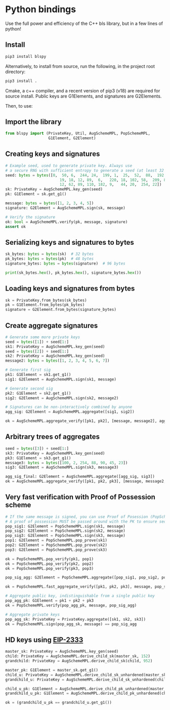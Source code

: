 # Python bindings

Use the full power and efficiency of the C++ bls library, but in a few lines of python!

## Install

```bash
pip3 install blspy

```

Alternatively, to install from source, run the following, in the project root directory:

```bash
pip3 install .
```

Cmake, a c++ compiler, and a recent version of pip3 (v18) are required for source install.
Public keys are G1Elements, and signatures are G2Elements.

Then, to use:

## Import the library

```python
from blspy import (PrivateKey, Util, AugSchemeMPL, PopSchemeMPL,
                   G1Element, G2Element)
```

## Creating keys and signatures

```python
# Example seed, used to generate private key. Always use
# a secure RNG with sufficient entropy to generate a seed (at least 32 bytes).
seed: bytes = bytes([0,  50, 6,  244, 24,  199, 1,  25,  52,  88,  192,
                        19, 18, 12, 89,  6,   220, 18, 102, 58,  209, 82,
                        12, 62, 89, 110, 182, 9,   44, 20,  254, 22])
sk: PrivateKey = AugSchemeMPL.key_gen(seed)
pk: G1Element = sk.get_g1()

message: bytes = bytes([1, 2, 3, 4, 5])
signature: G2Element = AugSchemeMPL.sign(sk, message)

# Verify the signature
ok: bool = AugSchemeMPL.verify(pk, message, signature)
assert ok
```

## Serializing keys and signatures to bytes

```python
sk_bytes: bytes = bytes(sk)  # 32 bytes
pk_bytes: bytes = bytes(pk)  # 48 bytes
signature_bytes: bytes = bytes(signature)  # 96 bytes

print(sk_bytes.hex(), pk_bytes.hex(), signature_bytes.hex())
```

## Loading keys and signatures from bytes

```python
sk = PrivateKey.from_bytes(sk_bytes)
pk = G1Element.from_bytes(pk_bytes)
signature = G2Element.from_bytes(signature_bytes)
```

## Create aggregate signatures

```python
# Generate some more private keys
seed = bytes([1]) + seed[1:]
sk1: PrivateKey = AugSchemeMPL.key_gen(seed)
seed = bytes([2]) + seed[1:]
sk2: PrivateKey = AugSchemeMPL.key_gen(seed)
message2: bytes = bytes([1, 2, 3, 4, 5, 6, 7])

# Generate first sig
pk1: G1Element = sk1.get_g1()
sig1: G2Element = AugSchemeMPL.sign(sk1, message)

# Generate second sig
pk2: G1Element = sk2.get_g1()
sig2: G2Element = AugSchemeMPL.sign(sk2, message2)

# Signatures can be non-interactively combined by anyone
agg_sig: G2Element = AugSchemeMPL.aggregate([sig1, sig2])

ok = AugSchemeMPL.aggregate_verify([pk1, pk2], [message, message2], agg_sig)
```

## Arbitrary trees of aggregates

```python
seed = bytes([3]) + seed[1:]
sk3: PrivateKey = AugSchemeMPL.key_gen(seed)
pk3: G1Element = sk3.get_g1()
message3: bytes = bytes([100, 2, 254, 88, 90, 45, 23])
sig3: G2Element = AugSchemeMPL.sign(sk3, message3)

agg_sig_final: G2Element = AugSchemeMPL.aggregate([agg_sig, sig3])
ok = AugSchemeMPL.aggregate_verify([pk1, pk2, pk3], [message, message2, message3], agg_sig_final)
```

## Very fast verification with Proof of Possession scheme

```python
# If the same message is signed, you can use Proof of Posession (PopScheme) for efficiency
# A proof of possession MUST be passed around with the PK to ensure security.
pop_sig1: G2Element = PopSchemeMPL.sign(sk1, message)
pop_sig2: G2Element = PopSchemeMPL.sign(sk2, message)
pop_sig3: G2Element = PopSchemeMPL.sign(sk3, message)
pop1: G2Element = PopSchemeMPL.pop_prove(sk1)
pop2: G2Element = PopSchemeMPL.pop_prove(sk2)
pop3: G2Element = PopSchemeMPL.pop_prove(sk3)

ok = PopSchemeMPL.pop_verify(pk1, pop1)
ok = PopSchemeMPL.pop_verify(pk2, pop2)
ok = PopSchemeMPL.pop_verify(pk3, pop3)

pop_sig_agg: G2Element = PopSchemeMPL.aggregate([pop_sig1, pop_sig2, pop_sig3])

ok = PopSchemeMPL.fast_aggregate_verify([pk1, pk2, pk3], message, pop_sig_agg)

# Aggregate public key, indistinguishable from a single public key
pop_agg_pk: G1Element = pk1 + pk2 + pk3
ok = PopSchemeMPL.verify(pop_agg_pk, message, pop_sig_agg)

# Aggregate private keys
pop_agg_sk: PrivateKey = PrivateKey.aggregate([sk1, sk2, sk3])
ok = PopSchemeMPL.sign(pop_agg_sk, message) == pop_sig_agg
```

## HD keys using [EIP-2333](https://github.com/ethereum/EIPs/pull/2333)

```python
master_sk: PrivateKey = AugSchemeMPL.key_gen(seed)
child: PrivateKey = AugSchemeMPL.derive_child_sk(master_sk, 152)
grandchild: PrivateKey = AugSchemeMPL.derive_child_sk(child, 952)

master_pk: G1Element = master_sk.get_g1()
child_u: PrivateKey = AugSchemeMPL.derive_child_sk_unhardened(master_sk, 22)
grandchild_u: PrivateKey = AugSchemeMPL.derive_child_sk_unhardened(child_u, 0)

child_u_pk: G1Element = AugSchemeMPL.derive_child_pk_unhardened(master_pk, 22)
grandchild_u_pk: G1Element = AugSchemeMPL.derive_child_pk_unhardened(child_u_pk, 0)

ok = (grandchild_u_pk == grandchild_u.get_g1())
```
